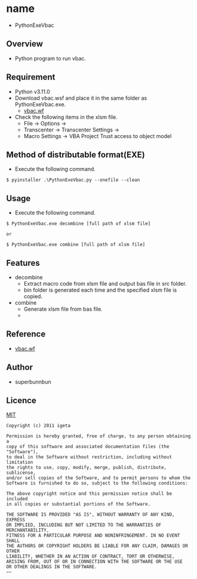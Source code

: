 # name
- PythonExeVbac

## Overview
- Python program to run vbac.

## Requirement
- Python v3.11.0
- Download vbac.wsf and place it in the same folder as PythonExeVbac.exe.
  - [vbac.wf](https://github.com/vbaidiot/ariawase)
- Check the following items in the xlsm file.
  - File -> Options ->
  - Transcenter -> Transcenter Settings ->
  - Macro Settings -> VBA Project Trust access to object model

## Method of distributable format(EXE)
- Execute the following command.
```
$ pyinstaller .\PythonExeVbac.py --onefile --clean
```

## Usage
- Execute the following command.
```
$ PythonExeVbac.exe decombine [full path of xlsm file]

or 

$ PythonExeVbac.exe combine [full path of xlsm file]
```

## Features
- decombine
  - Extract macro code from xlsm file and output bas file in src folder.
  - bin folder is generated each time and the specified xlsm file is copied.
- combine
  - Generate xlsm file from bas file.
  - 

## Reference
- [vbac.wf](https://github.com/vbaidiot/ariawase)

## Author
- superbunnbun

## Licence
[MIT](https://github.com/superbunnbun/PythonExeVbac/blob/main/LICENSE)

~~~
Copyright (c) 2011 igeta

Permission is hereby granted, free of charge, to any person obtaining a
copy of this software and associated documentation files (the "Software"),
to deal in the Software without restriction, including without limitation
the rights to use, copy, modify, merge, publish, distribute, sublicense,
and/or sell copies of the Software, and to permit persons to whom the
Software is furnished to do so, subject to the following conditions:

The above copyright notice and this permission notice shall be included
in all copies or substantial portions of the Software.

THE SOFTWARE IS PROVIDED "AS IS", WITHOUT WARRANTY OF ANY KIND, EXPRESS
OR IMPLIED, INCLUDING BUT NOT LIMITED TO THE WARRANTIES OF MERCHANTABILITY,
FITNESS FOR A PARTICULAR PURPOSE AND NONINFRINGEMENT. IN NO EVENT SHALL
THE AUTHORS OR COPYRIGHT HOLDERS BE LIABLE FOR ANY CLAIM, DAMAGES OR OTHER
LIABILITY, WHETHER IN AN ACTION OF CONTRACT, TORT OR OTHERWISE,
ARISING FROM, OUT OF OR IN CONNECTION WITH THE SOFTWARE OR THE USE
OR OTHER DEALINGS IN THE SOFTWARE.
~~
